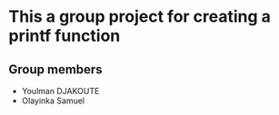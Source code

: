 # This a group project for creating a printf function

## Group members
* Youlman DJAKOUTE
* Olayinka Samuel
